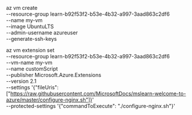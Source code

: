 az vm create \
  --resource-group learn-b92f53f2-b53e-4b32-a997-3aad863c2df6 \
  --name my-vm \
  --image UbuntuLTS \
  --admin-username azureuser \
  --generate-ssh-keys
  
az vm extension set \
  --resource-group learn-b92f53f2-b53e-4b32-a997-3aad863c2df6 \
  --vm-name my-vm \
  --name customScript \
  --publisher Microsoft.Azure.Extensions \
  --version 2.1 \
  --settings '{"fileUris":["https://raw.githubusercontent.com/MicrosoftDocs/mslearn-welcome-to-azure/master/configure-nginx.sh"]}' \
  --protected-settings '{"commandToExecute": "./configure-nginx.sh"}'
  
  

